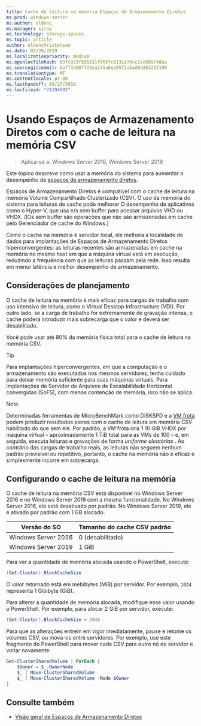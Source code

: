 ```yaml
---
title: Cache de leitura na memória Espaços de Armazenamento Diretos
ms.prod: windows-server
ms.author: eldenc
ms.manager: siroy
ms.technology: storage-spaces
ms.topic: article
author: eldenchristensen
ms.date: 02/20/2019
ms.localizationpriority: medium
ms.openlocfilehash: 83fc923f505531f955fc0131d7dcc1ce98974daa
ms.sourcegitcommit: 6aff3d88ff22ea141a6ea6572a5ad8dd6321f199
ms.translationtype: MT
ms.contentlocale: pt-BR
ms.lasthandoff: 09/27/2019
ms.locfileid: "71394092"
---
```

# <a name="using-storage-spaces-direct-with-the-csv-in-memory-read-cache"></a>Usando Espaços de Armazenamento Diretos com o cache de leitura na memória CSV
> Aplica-se a: Windows Server 2016, Windows Server 2019

Este tópico descreve como usar a memória do sistema para aumentar o desempenho de [espaços de armazenamento diretos](storage-spaces-direct-overview.md).

Espaços de Armazenamento Diretos é compatível com o cache de leitura na memória Volume Compartilhado Clusterizado (CSV). O uso da memória do sistema para leituras de cache pode melhorar O desempenho de aplicativos como o Hyper-V, que usa e/s sem buffer para acessar arquivos VHD ou VHDX. (IOs sem buffer são operações que não são armazenadas em cache pelo Gerenciador de cache do Windows.)

Como o cache na memória é servidor local, ele melhora a localidade de dados para implantações de Espaços de Armazenamento Diretos hiperconvergentes: as leituras recentes são armazenadas em cache na memória no mesmo host em que a máquina virtual está em execução, reduzindo a frequência com que as leituras passam pela rede. Isso resulta em menor latência e melhor desempenho de armazenamento.

## <a name="planning-considerations"></a>Considerações de planejamento

O cache de leitura na memória é mais eficaz para cargas de trabalho com uso intensivo de leitura, como o Virtual Desktop Infrastructure (VDI). Por outro lado, se a carga de trabalho for extremamente de gravação intensa, o cache poderá introduzir mais sobrecarga que o valor e deverá ser desabilitado.

Você pode usar até 80% da memória física total para o cache de leitura na memória CSV.

  > [!TIP]
  > Para implantações hiperconvergentes, em que a computação e o armazenamento são executados nos mesmos servidores, tenha cuidado para deixar memória suficiente para suas máquinas virtuais. Para implantações de Servidor de Arquivos de Escalabilidade Horizontal convergidas (SoFS), com menos contenção de memória, isso não se aplica.

  > [!NOTE]
  > Determinadas ferramentas de MicroBenchMark como DISKSPD e a [VM frota](https://github.com/Microsoft/diskspd/tree/master/Frameworks/VMFleet) podem produzir resultados piores com o cache de leitura em memória CSV habilitado do que sem ele. Por padrão, a VM frota cria 1 10 GiB VHDX por máquina virtual – aproximadamente 1 TiB total para as VMs de 100 – e, em seguida, executa leituras e gravações de forma *uniforme aleatórias* . Ao contrário das cargas de trabalho reais, as leituras não seguem nenhum padrão previsível ou repetitivo, portanto, o cache na memória não é eficaz e simplesmente incorre em sobrecarga.

## <a name="configuring-the-in-memory-read-cache"></a>Configurando o cache de leitura na memória

O cache de leitura na memória CSV está disponível no Windows Server 2016 e no Windows Server 2019 com a mesma funcionalidade. No Windows Server 2016, ele está desativado por padrão. No Windows Server 2019, ele é ativado por padrão com 1 GB alocado.

| Versão do SO          | Tamanho do cache CSV padrão |
|---------------------|------------------------|
| Windows Server 2016 | 0 (desabilitado)           |
| Windows Server 2019 | 1 GiB                   |

Para ver a quantidade de memória alocada usando o PowerShell, execute:

```PowerShell
(Get-Cluster).BlockCacheSize
```

O valor retornado está em mebibytes (MiB) por servidor. Por exemplo, `1024` representa 1 Gibibyte (GiB).

Para alterar a quantidade de memória alocada, modifique esse valor usando o PowerShell. Por exemplo, para alocar 2 GiB por servidor, execute:

```PowerShell
(Get-Cluster).BlockCacheSize = 2048
```

Para que as alterações entrem em vigor imediatamente, pause e retome os volumes CSV, ou mova-os entre servidores. Por exemplo, use este fragmento do PowerShell para mover cada CSV para outro nó de servidor e voltar novamente:

```PowerShell
Get-ClusterSharedVolume | ForEach {
    $Owner = $_.OwnerNode
    $_ | Move-ClusterSharedVolume
    $_ | Move-ClusterSharedVolume -Node $Owner
}
```

## <a name="see-also"></a>Consulte também

- [Visão geral de Espaços de Armazenamento Diretos](storage-spaces-direct-overview.md)

